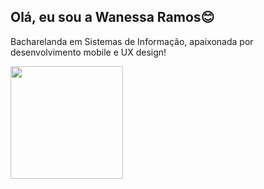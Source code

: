 ## Olá, eu sou a Wanessa Ramos😊

Bacharelanda em Sistemas de Informação, apaixonada por desenvolvimento mobile e UX design! 

<div> 
    <img height="180cm" src="https://github-readme-stats.vercel.app/api?username=wanessaramos&show_icons=true&theme=dracula&count_private=true"/>   
</div>



